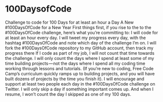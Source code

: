 # 100DaysofCode
Challenge to code for 100 Days for at least an hour a Day
A New #100DaysOfCode for a New Year
First things first, if you rise to the to the #100DaysOfCode challenge, here’s what you’re committing to:
I will code for at least an hour every day.
I will tweet my progress every day, with the hashtag #100DaysOfCode and note which day of the challenge I’m on.
I will fork the #100DaysOfCode repository to my GitHub account, then track my progress there
If I code as part of my job, I will not count that time towards the challenge.
I will only count the days where I spend at least some of my time building projects — not the days where I spend all my coding time working through lessons and tutorials. (If you’re new to coding, Free Code Camp’s curriculum quickly ramps up to building projects, and you will have built dozens of projects by the time you finish it).
I will encourage and support at least two people each day in the #100DaysOfCode challenge on Twitter.
I will only skip a day if something important comes up. And when I resume, I won’t count the day I skipped as one of my 100 days.
